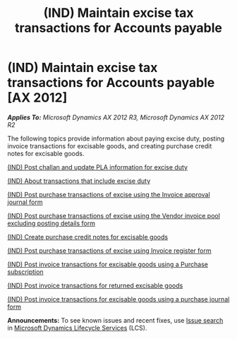 ﻿---
title: (IND) Maintain excise tax transactions for Accounts payable
TOCTitle: (IND) Maintain excise tax transactions for Accounts payable
ms:assetid: b46b868d-184d-4bae-9d90-fd0309af7d98
ms:mtpsurl: https://technet.microsoft.com/en-us/library/JJ664817(v=AX.60)
ms:contentKeyID: 49386151
ms.date: 04/18/2014
mtps_version: v=AX.60
---

# (IND) Maintain excise tax transactions for Accounts payable [AX 2012]


_**Applies To:** Microsoft Dynamics AX 2012 R3, Microsoft Dynamics AX 2012 R2_

The following topics provide information about paying excise duty, posting invoice transactions for excisable goods, and creating purchase credit notes for excisable goods.

[(IND) Post challan and update PLA information for excise duty](ind-post-challan-and-update-pla-information-for-excise-duty.md)

[(IND) About transactions that include excise duty](ind-about-transactions-that-include-excise-duty.md)

[(IND) Post purchase transactions of excise using the Invoice approval journal form](ind-post-purchase-transactions-of-excise-using-the-invoice-approval-journal-form.md)

[(IND) Post purchase transactions of excise using the Vendor invoice pool excluding posting details form](ind-post-purchase-transactions-of-excise-using-the-vendor-invoice-pool-excluding-posting-details-form.md)

[(IND) Create purchase credit notes for excisable goods](ind-create-purchase-credit-notes-for-excisable-goods.md)

[(IND) Post purchase transactions of excise using Invoice register form](ind-post-purchase-transactions-of-excise-using-invoice-register-form.md)

[(IND) Post invoice transactions for excisable goods using a Purchase subscription](ind-post-invoice-transactions-for-excisable-goods-using-a-purchase-subscription.md)

[(IND) Post invoice transactions for returned excisable goods](ind-post-invoice-transactions-for-returned-excisable-goods.md)

[(IND) Post invoice transactions for excisable goods using a purchase journal form](ind-post-invoice-transactions-for-excisable-goods-using-a-purchase-journal-form.md)

  
**Announcements:** To see known issues and recent fixes, use [Issue search](http://go.microsoft.com/fwlink/?linkid=389258) in [Microsoft Dynamics Lifecycle Services](http://go.microsoft.com/fwlink/?linkid=306505) (LCS).

